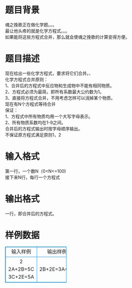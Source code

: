 # 

 
 # 题目背景 
魂之挽歌正在做化学题。。。<BR>最让他头疼的就是化学方程式。。。<BR>如果能将这些方程式合并，那么就会使魂之挽歌的计算变得方便。 

 
 # 题目描述 
现在给出一些化学方程式，要求将它们合并。、<BR>化学方程式合并原则：<BR>1、合并后的方程式中反应物和生成物中不能有相同物质。<BR>2、方程式必须为最简，即所有系数最大公约数为1。<BR>3、直接将方程式合并，不用考虑怎样可以消掉某个物质。<BR>现在有N个方程式等待合并<BR>保证：<BR>1、方程式中所有物质均用一个大写字母表示。<BR>2、所有物质系数均在1-9之间。<BR>合并后的方程式输出时按字母顺序输出。<BR>不保证原方程式满足原则1，2 

 
 # 输入格式 
第一行，一个数N（0&lt;N&lt;=100)<BR>接下来N行，每行一个方程式<BR> 

 
 # 输出格式 
一行，即合并后的方程式。<BR> 
# 样例数据
<style>
        table,table tr th, table tr td { border:1px solid #0094ff; }
        table { width: 200px; min-height: 25px; line-height: 25px; text-align: center; border-collapse: collapse;}   
    </style>
<table>
	<tr>
		<td>输入样例</td>
		<td>输出样例</td>
	</tr>
<tr><td>2
2A+2B=5C
3C+2E=5A

</td><td>2B+2E=3A+2C
</td></tr></table>
